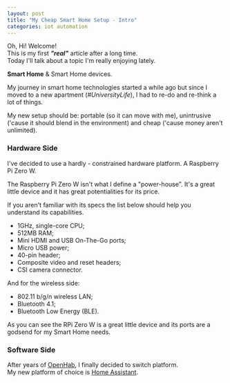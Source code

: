 ```yaml
---
layout: post
title: "My Cheap Smart Home Setup - Intro"
categories: iot automation
---
```

Oh, Hi! Welcome!  
This is my first **_"real"_** article after a long time.  
Today I'll talk about a topic I'm really enjoying lately.

**Smart Home** & Smart Home devices.

My journey in smart home technologies started a while ago but since I moved to a new apartment (_#UniversityLife_), I had to re-do and re-think a lot of things.

My new setup should be: portable (so it can move with me), unintrusive ('cause it should blend in the environment) and cheap ('cause money aren't unlimited).

### Hardware Side
I've decided to use a hardly - constrained hardware platform. A Raspberry Pi Zero W.

The Raspberry Pi Zero W isn't what I define a "power-house".
It's a great little device and it has great potentialities for its price.

If you aren't familiar with its specs the list below should help you understand its capabilities.
- 1GHz, single-core CPU;
- 512MB RAM;
- Mini HDMI and USB On-The-Go ports;
- Micro USB power;
- 40-pin header;
- Composite video and reset headers;
- CSI camera connector.

And for the wireless side:
-  802.11 b/g/n wireless LAN;
-  Bluetooth 4.1;
-  Bluetooth Low Energy (BLE).

As you can see the RPi Zero W is a great little device and its ports are a godsend for my Smart Home needs.

### Software Side

After years of [OpenHab](https://www.openhab.org), I finally decided to switch platform.  
My new platform of choice is [Home Assistant](http://home-assistant.io).
